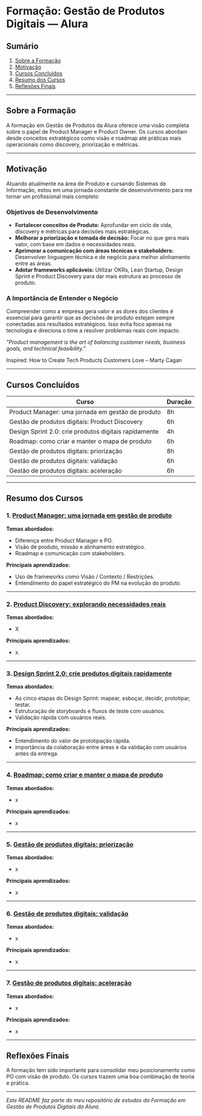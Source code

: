 # Formação: Gestão de Produtos Digitais — Alura

## Sumário

1. [Sobre a Formação](#sobre-a-formação)
2. [Motivação](#motivação)
3. [Cursos Concluídos](#cursos-concluídos)
4. [Resumo dos Cursos](#resumo-dos-cursos)
5. [Reflexões Finais](#resumo-dos-cursos)

---

## Sobre a Formação

A formação em Gestão de Produtos da Alura oferece uma visão completa sobre o papel de Product Manager e Product Owner. Os cursos abordam desde conceitos estratégicos como visão e roadmap até práticas mais operacionais como discovery, priorização e métricas.

---

## Motivação

Atuando atualmente na área de Produto e cursando Sistemas de Informação, estou em uma jornada constante de desenvolvimento para me tornar um profissional mais completo

### Objetivos de Desenvolvimento
- **Fortalecer conceitos de Produto:** Aprofundar em ciclo de vida, discovery e métricas para decisões mais estratégicas.
- **Melhorar a priorização e tomada de decisão:** Focar no que gera mais valor, com base em dados e necessidades reais.
- **Aprimorar a comunicação com áreas técnicas e stakeholders:** Desenvolver linguagem técnica e de negócio para melhor alinhamento entre as áreas.
- **Adotar frameworks aplicáveis:** Utilizar OKRs, Lean Startup, Design Sprint e Product Discovery para dar mais estrutura ao processo de produto.

### A Importância de Entender o Negócio

Compreender como a empresa gera valor e as dores dos clientes é essencial para garantir que as decisões de produto estejam sempre conectadas aos resultados estratégicos. Isso evita foco apenas na tecnologia e direciona o time a resolver problemas reais com impacto.

*"Product management is the art of balancing customer needs, business goals, and technical feasibility."*

Inspired: How to Create Tech Products Customers Love – Marty Cagan


---

## Cursos Concluídos

| Curso | Duração |
|------|--------|
| Product Manager: uma jornada em gestão de produto | 8h |
| Gestão de produtos digitais: Product Discovery | 6h |
| Design Sprint 2.0: crie produtos digitais rapidamente | 4h |
| Roadmap: como criar e manter o mapa de produto |6h |
| Gestão de produtos digitais: priorização | 8h |
| Gestão de produtos digitais: validação | 6h |
| Gestão de produtos digitais: aceleração | 6h |

---

## Resumo dos Cursos
 
### 1. [Product Manager: uma jornada em gestão de produto](/Product%20Manager)
 
**Temas abordados:**
 
- Diferença entre Product Manager e PO.
- Visão de produto, missão e alinhamento estratégico.
- Roadmap e comunicação com stakeholders.
 
**Principais aprendizados:**
 
- Uso de frameworks como Visão / Contexto / Restrições.
- Entendimento do papel estratégico do PM na evolução do produto.
 
---
 
### 2. [Product Discovery: explorando necessidades reais](/Product%20Discovery)
 
**Temas abordados:**
 
- X
 
**Principais aprendizados:**
 
- x.
 
---
 
### 3. [Design Sprint 2.0: crie produtos digitais rapidamente](/Design%20Sprint)
 
**Temas abordados:**
 
- As cinco etapas do Design Sprint: mapear, esboçar, decidir, prototipar, testar.
- Estruturação de storyboards e fluxos de teste com usuários.
- Validação rápida com usuários reais.
 
**Principais aprendizados:**
 
- Entendimento do valor de prototipação rápida.
- Importância da colaboração entre áreas e da validação com usuários antes da entrega.
 
---

### 4. [Roadmap: como criar e manter o mapa de produto](/Roadmap)
 
**Temas abordados:**
 
- x
 
**Principais aprendizados:**
 
- x
 
---

### 5. [Gestão de produtos digitais: priorização](/Priorização)
 
**Temas abordados:**
 
- x
 
**Principais aprendizados:**
 
- x
 
---

### 6. [Gestão de produtos digitais: validação](/Validação)
 
**Temas abordados:**
 
- x
 
**Principais aprendizados:**
 
- x
 
---

### 7. [Gestão de produtos digitais: aceleração](/Aceleração)
 
**Temas abordados:**
 
- x
 
**Principais aprendizados:**
 
- x
 
---
 ## Reflexões Finais
 
A formação tem sido importante para consolidar meu posicionamento como PO com visão de produto. Os cursos trazem uma boa combinação de teoria e prática.
 
---
 
*Este README faz parte do meu repositório de estudos da Formação em Gestão de Produtos Digitais da Alura.*
